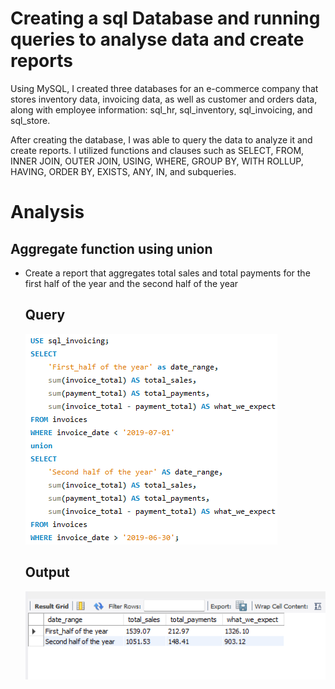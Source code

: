 # Creating a sql Database and running queries to analyse data and create reports

Using MySQL, I created three databases for an e-commerce company that stores inventory data, invoicing data, as well as customer and orders data, along with employee information: sql_hr, sql_inventory, sql_invoicing, and sql_store.

After creating the database, I was able to query the data to analyze it and create reports. I utilized functions and clauses such as SELECT, FROM, INNER JOIN, OUTER JOIN, USING, WHERE, GROUP BY, WITH ROLLUP, HAVING, ORDER BY, EXISTS, ANY, IN, and subqueries.


# Analysis
## Aggregate function using union

* Create a report that aggregates total sales and total payments for the first half of the year and the second half of the year

    ## Query
    ![input of aggregate functions using union](<Screenshot 2024-12-15 185948.png>)
    ## Output
    ![output of aggregate functions using union](<Screenshot 2024-12-15 185959.png>)


